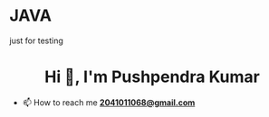 # JAVA 
just for testing
<h1 align="center">Hi 👋, I'm Pushpendra Kumar</h1>














- 📫 How to reach me **2041011068@gmail.com**



